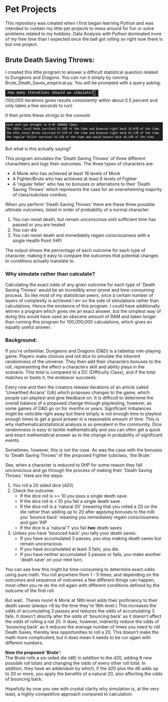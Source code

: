# Pet Projects
This repository was created when I first began learning Python and was intended to contain my little pet projects to mess around for fun or solve problems related to my hobbies.  Data Analysis with Python dominated more of my free time than I expected once the ball got rolling so right now there is but one project.

## **Brute Death Saving Throws:**
I created this little program to answer a difficult statistical question related to Dungeons and Dragons.  You can run it simply by running  Brute_Death_Saves_empirical.py. You will be prompted with a query asking:

![Query](Images/Query.PNG)
<br>
(100,000 iterations gives results consistently within about 0.5 percent and only takes a few seconds to run)

It then prints these strings to the console:

![Output Strings](Images/string_output.PNG)
<br>

But what is this actually saying?

This program simulates the 'Death Saving Throws' of three different charachters and logs their outcomes.  The three types of characters are:
 - A Monk who has achieved at least 18 levels of Monk
 - A Fighter/Brute who has achieved at least 6 levels of Fighter
 - A 'regular feller'  who has no bonuses or alterrations to their 'Death Saving Throws' which represents the case for an overwhelming majority of class/subclass combos.

 When you perform 'Death Saving Throws' there are these three possible ultimate outcomes, listed in order of probability of a normal character:
  1. You can resist death, but remain unconscious until sufficient time has passed or you are healed
  2. You can die
  3. You can resist death and immediately regain consciousness with a single Health Point (HP)

The output shows the percentage of each outcome for each type of character, making it easy to compare the outcomes that potential changes to conditions actually translate to.

### **Why simulate rather than calculate?**

Calculating the exact odds of any given outcome for each type of 'Death Saving Throws' would be an incredibly error-prone and time-consuming process.  So like most of my statistician peers, once a certain number of layers of complexity is achieved I err on the side of simulations rather than calculations.  Hence the existence of this program.  I could have additionally wtirren a program which gives me an exact answer, but the simplest way of doing this would have used an obscene amount of RAM and taken longer than running this program for 100,000,000 calculations, which gives an equally useful answer.

### **Background:**

If you're unfamiliar, Dungeons and Dragons (D&D) is a tabletop role-playing game.  Players make choices and roll dice to simulate the inherent randomness of the universe. They then add their characters bonuses to the roll, representing the effect a characters skill and ability plays in the scenario. This total is compared to a DC (Difficulty Class), and if the total matches or beats it, the endeavor succeeds.

Every now and then the creators release iterations of an article called 'Unearthed Arcana' (UA) which proposes changes to the game, which people can playtest and give feedback on.  It is difficult to determine the overall balance of a proposed change through playtesting, however, as some games of D&D go on for months or years.  Significant imbalances might be noticible right away but there simply is not enough time to playtest enough times to get a good answer in a reasonable amount of time. This is why mathematical/statistical analysis is so prevalent in the community.  Dice randomness is easy to tackle mathematically and you can often get a quick and exact mathematical answer as to the change in probability of significant events.

Sometimes, however, this is not the case.  As was the case with the bonuses to 'Death Saving Throws' of the proposed Fighter subclass, 'the Brute.'

See, when a character is reduced to 0HP for some reason they fall unconscious and go through the process of making their 'Death Saving Throws.' Here are the steps:

1. You roll a 20 sided dice (d20)
2. Check the outcome:
     - If the dice roll is >= 10 you pass a single death save.
     - If the dice roll is < 10 you fail a single death save.
     - If the dice roll is a 'natural 20' (meaning that you rolled a 20 on the die rather than adding up to 20 after applying bonuses to the roll) you 'bounce back' meaning you immediately regain consciousness and gain 1HP
     - If the dice is a 'natural 1' you fail ***two*** death saves
3. Unless you have 'bounced back' you tally your death saves:
     - If you have accumulated 3 passes, you stop making death saves but remain unconscious.
     - If you have accumulated at least 3 fails, you die.
     - If you have neither accumulated 3 passes or fails, you make another 'death save' on your next turn.

You can see how this might be time-consuming to determine exact odds using pure math. You roll anywhere from 1 - 5 times, and depending on the outcomes and sequence of outcomes a few different things can happen, most-often you re-do the roll again with different conditions defined by the outcome of the first roll.

But wait.. Theres more!
A Monk at 18th level adds their proficiency to their death saves (always +6 by the time they're 18th level.) This increases the odds of accumulating 3 passes and reduces the odds of accumulating 3 fails.  It doesn't *directly* alter the odds of 'bouncing back' as it doesn't affect the odds of rolling a nat 20.  It does, however, indirectly reduce the odds of 'bouncing back' as it reduces the average number of times you need to roll Death Saves, thereby less opportunities to roll a 20.  This doesn't make the math more complicated, but it does mean it needs to be run again with different numbers.

**Now the proposed 'Brute':**
<br>
The Brute rolls a six-sided die (d6) in addition to the d20, adding 6 new possible roll totals and changing the odds of every other roll total.  In addition, they have an addendum by which, if the d20 plus the d6 adds up to 20 or more, you apply the benefits of a natural 20, also affecting the odds of bouncing back.

Hopefully by now you see with crystal clarity why simulation is, at the very least, a highly-competitive approach compared to calculation.
